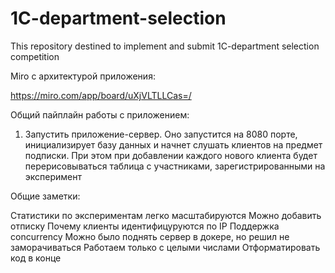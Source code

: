 # 1C-department-selection
This repository destined to implement and submit 1C-department selection competition

Miro с архитектурой приложения:

https://miro.com/app/board/uXjVLTLLCas=/

Общий пайплайн работы с приложением:

1) Запустить приложение-сервер. Оно запустится на 8080 порте, инициализирует базу данных и начнет слушать клиентов на предмет подписки. При этом при добавлении каждого нового клиента будет перерисовываться таблица с участниками, зарегистрированными на эксперимент

Общие заметки:

Статистики по экспериментам легко масштабируются
Можно добавить отписку
Почему клиенты идентифицуруются по IP
Поддержка concurrency
Можно было поднять сервер в докере, но решил не заморачиваться
Работаем только с целыми числами
Отформатировать код в конце
